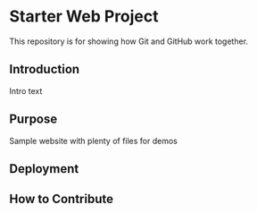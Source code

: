 # Starter Web Project

This repository is for showing how Git and GitHub work together.

## Introduction

Intro text

## Purpose

Sample website with plenty of files for demos

## Deployment

## How to Contribute